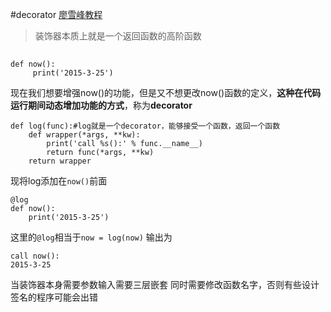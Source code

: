#decorator
[廖雪峰教程](https://www.liaoxuefeng.com/wiki/0014316089557264a6b348958f449949df42a6d3a2e542c000/0014318435599930270c0381a3b44db991cd6d858064ac0000)
> 装饰器本质上就是一个返回函数的高阶函数
##
~~~
def now():
     print('2015-3-25')
~~~
现在我们想要增强now()的功能，但是又不想更改now()函数的定义，**这种在代码运行期间动态增加功能的方式**，称为**decorator**
~~~
def log(func):#log就是一个decorator，能够接受一个函数，返回一个函数
    def wrapper(*args, **kw):
        print('call %s():' % func.__name__)
        return func(*args, **kw)
    return wrapper
~~~
现将log添加在`now()`前面
~~~
@log
def now():
    print('2015-3-25')
~~~
这里的`@log`相当于`now = log(now)`
输出为
~~~
call now():
2015-3-25
~~~
当装饰器本身需要参数输入需要三层嵌套
同时需要修改函数名字，否则有些设计签名的程序可能会出错